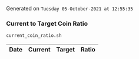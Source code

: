Generated on `Tuesday 05-October-2021 at 12:55:35`

### Current to Target Coin Ratio
`current_coin_ratio.sh`

Date|Current|Target|Ratio
---|---|---|---
